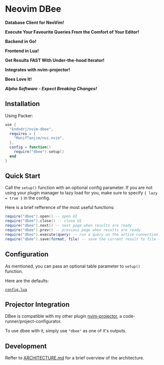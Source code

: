 <!-- Any html tags, badges etc. go before this tag. -->

<!--docgen-start-->

# Neovim DBee

**Database Client for NeoVim!**

**Execute Your Favourite Queries From the Comfort of Your Editor!**

**Backend in Go!**

**Frontend in Lua!**

**Get Results FAST With Under-the-hood Iterator!**

**Integrates with nvim-projector!**

**Bees Love It!**

***Alpha Software - Expect Breaking Changes!***

## Installation

Using Packer:

```lua
use {
  "kndndrj/nvim-dbee",
  requires = {
    "MunifTanjim/nui.nvim",
  },
  config = function()
    require("dbee").setup()
  end
}
```

## Quick Start

Call the `setup()` function with an optional config parameter.
If you are not using your plugin manager to lazy load for you, make sure to
specify `{ lazy = true }` in the config.

Here is a brief refference of the most useful functions:

```lua
require("dbee").open() -- open UI
require("dbee").close() -- close UI
require("dbee").next() -- next page when results are ready
require("dbee").prev() -- previous page when results are ready
require("dbee").execute(query) -- run a query on the active connection directly
require("dbee").save(format, file) -- save the current result to file (format is either "csv" or "json" for now).
```

## Configuration

As mentioned, you can pass an optional table parameter to `setup()` function.

Here are the defaults:

<!--docgen-config-start-->

<!-- Contents from lua/dbee/config.lua are inserted between these tags. -->

[`config.lua`](lua/dbee/config.lua)

<!--docgen-config-end-->

## Projector Integration

DBee is compatible with my other plugin [nvim-projector](https://github.com/kndndrj/nvim-projector), a code-runner/project-configurator.

To use dbee with it, simply use `"dbee"` as one of it's outputs.

## Development

Reffer to [ARCHITECTURE.md](ARCHITECTURE.md) for a brief overview of the architecture.
